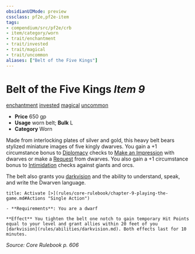 ```yaml
---
obsidianUIMode: preview
cssclass: pf2e,pf2e-item
tags:
- compendium/src/pf2e/crb
- item/category/worn
- trait/enchantment
- trait/invested
- trait/magical
- trait/uncommon
aliases: ["Belt of the Five Kings"]
---
```

# Belt of the Five Kings *Item 9*  
[enchantment](rules/traits/enchantment.md "Enchantment School Trait")  [invested](rules/traits/invested.md "Invested Item Trait")  [magical](rules/traits/magical.md "Magical Item Trait")  [uncommon](rules/traits/uncommon.md "Uncommon Rarity Trait")  

- **Price** 650 gp
- **Usage** worn belt; **Bulk** L
- **Category** Worn

Made from interlocking plates of silver and gold, this heavy belt bears stylized miniature images of five kingly dwarves. You gain a +1 circumstance bonus to [Diplomacy](compendium/skills.md#Diplomacy) checks to [Make an Impression](rules/actions/make-an-impression.md) with dwarves or make a [Request](rules/actions/request.md) from dwarves. You also gain a +1 circumstance bonus to [Intimidation](compendium/skills.md#Intimidation) checks against giants and orcs.

The belt also grants you [darkvision](rules/abilities/darkvision.md) and the ability to understand, speak, and write the Dwarven language.

```ad-embed-ability
title: Activate [>](rules/core-rulebook/chapter-9-playing-the-game.md#Actions "Single Action")

- **Requirements**: You are a dwarf

**Effect** You tighten the belt one notch to gain temporary Hit Points equal to your level and grant allies within 20 feet of you [darkvision](rules/abilities/darkvision.md). Both effects last for 10 minutes.
```

*Source: Core Rulebook p. 606*